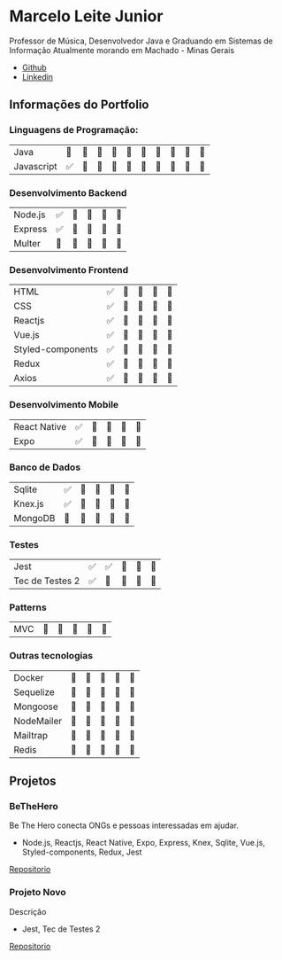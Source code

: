 # Marcelo Leite Junior

Professor de Música, Desenvolvedor Java e Graduando em Sistemas de Informação
Atualmente morando em Machado - Minas Gerais

- [Github](https://github.com/mleitejunior/)
- [Linkedin](https://www.linkedin.com/in/marcelo-leite-junior-472a9313a/)

## Informações do Portfolio

### Linguagens de Programação: 
| | | | | | | | | | | |
|---|---|---|---|---|---|---|---|---|---|---|  
| Java | :black_square_button: | :black_square_button: | :black_square_button: | :black_square_button: | :black_square_button: | :black_square_button: | :black_square_button: | :black_square_button: | :black_square_button: | :black_square_button: |
| Javascript | :white_check_mark: | :black_square_button: | :black_square_button: | :black_square_button: | :black_square_button: | :black_square_button: | :black_square_button: | :black_square_button: | :black_square_button: | :black_square_button: |

### Desenvolvimento Backend
| | | | | | |
|---|---|---|---|---|---|
| Node.js | :white_check_mark: | :black_square_button: | :black_square_button: | :black_square_button: | :black_square_button: |
| Express | :white_check_mark: | :black_square_button: | :black_square_button: | :black_square_button: | :black_square_button: |
| Multer | :black_square_button: | :black_square_button: | :black_square_button: | :black_square_button: | :black_square_button: |

### Desenvolvimento Frontend
| | | | | | |
|---|---|---|---|---|---|
| HTML | :white_check_mark: | :black_square_button: | :black_square_button: | :black_square_button: | :black_square_button: |
| CSS | :white_check_mark: | :black_square_button: | :black_square_button: | :black_square_button: | :black_square_button: |
| Reactjs | :white_check_mark: | :black_square_button: | :black_square_button: | :black_square_button: | :black_square_button: |
| Vue.js | :white_check_mark: | :black_square_button: | :black_square_button: | :black_square_button: | :black_square_button: |
| Styled-components | :white_check_mark: | :black_square_button: | :black_square_button: | :black_square_button: | :black_square_button: |
| Redux | :white_check_mark: | :black_square_button: | :black_square_button: | :black_square_button: | :black_square_button: |
| Axios | :white_check_mark: | :black_square_button: | :black_square_button: | :black_square_button: | :black_square_button: |

### Desenvolvimento Mobile
| | | | | | |
|---|---|---|---|---|---|
| React Native | :white_check_mark: | :black_square_button: | :black_square_button: | :black_square_button: | :black_square_button: |
| Expo | :white_check_mark: | :black_square_button: | :black_square_button: | :black_square_button: | :black_square_button: |

### Banco de Dados
| | | | | | |
|---|---|---|---|---|---|
| Sqlite | :white_check_mark: | :black_square_button: | :black_square_button: | :black_square_button: | :black_square_button: |
| Knex.js | :white_check_mark: | :black_square_button: | :black_square_button: | :black_square_button: | :black_square_button: |
| MongoDB | :black_square_button: | :black_square_button: | :black_square_button: | :black_square_button: | :black_square_button: |

### Testes
| | | | | | |
|---|---|---|---|---|---|
| Jest | :white_check_mark: | :white_check_mark: | :black_square_button: | :black_square_button: | :black_square_button: |
| Tec de Testes 2 | :white_check_mark: | :black_square_button: | :black_square_button: | :black_square_button: | :black_square_button: |

### Patterns
| | | | | | |
|---|---|---|---|---|---|
| MVC | :black_square_button: | :black_square_button: | :black_square_button: | :black_square_button: | :black_square_button: |

### Outras tecnologias
| | | | | | |
|---|---|---|---|---|---|
| Docker | :black_square_button: | :black_square_button: | :black_square_button: | :black_square_button: | :black_square_button: |
| Sequelize | :black_square_button: | :black_square_button: | :black_square_button: | :black_square_button: | :black_square_button: |
| Mongoose | :black_square_button: | :black_square_button: | :black_square_button: | :black_square_button: | :black_square_button: |
| NodeMailer | :black_square_button: | :black_square_button: | :black_square_button: | :black_square_button: | :black_square_button: |
| Mailtrap | :black_square_button: | :black_square_button: | :black_square_button: | :black_square_button: | :black_square_button: |
| Redis | :black_square_button: | :black_square_button: | :black_square_button: | :black_square_button: | :black_square_button: |

## Projetos

### BeTheHero
Be The Hero conecta ONGs e pessoas interessadas em ajudar.

- Node.js, Reactjs, React Native, Expo, Express, Knex, Sqlite, Vue.js, Styled-components, Redux,  Jest

[Repositorio](https://github.com/mleitejunior/be-the-hero)

### Projeto Novo
Descrição

- Jest, Tec de Testes 2

[Repositorio](http://naoexiste.com)
